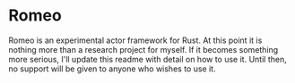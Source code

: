 # Romeo

Romeo is an experimental actor framework for Rust. At this point
it is nothing more than a research project for myself. If it
becomes something more serious, I'll update this readme with
detail on how to use it. Until then, no support will be given to
anyone who wishes to use it.